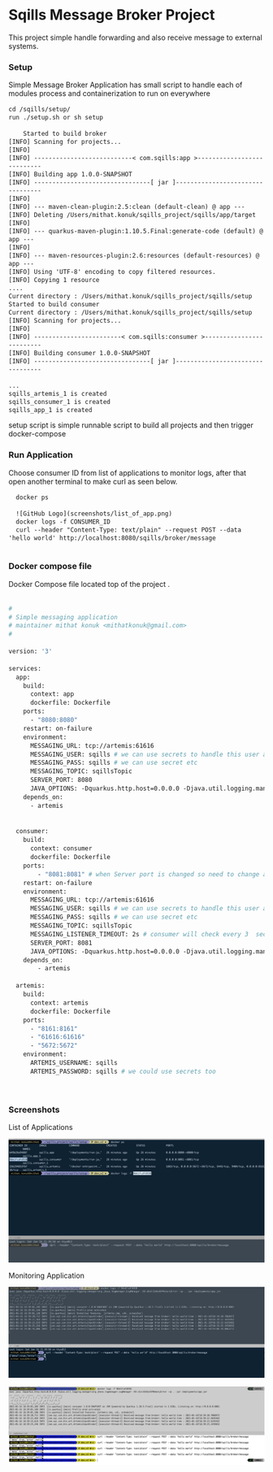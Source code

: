# Sqills Message Broker  Project

This project simple handle forwarding and also receive message to external systems.

### Setup

Simple Message Broker Application has small script to handle each of modules process and
containerization to run on everywhere

```shell script
cd /sqills/setup/
run ./setup.sh or sh setup  
    
    Started to build broker
[INFO] Scanning for projects...
[INFO]
[INFO] ---------------------------< com.sqills:app >---------------------------
[INFO] Building app 1.0.0-SNAPSHOT
[INFO] --------------------------------[ jar ]---------------------------------
[INFO]
[INFO] --- maven-clean-plugin:2.5:clean (default-clean) @ app ---
[INFO] Deleting /Users/mithat.konuk/sqills_project/sqills/app/target
[INFO]
[INFO] --- quarkus-maven-plugin:1.10.5.Final:generate-code (default) @ app ---
[INFO]
[INFO] --- maven-resources-plugin:2.6:resources (default-resources) @ app ---
[INFO] Using 'UTF-8' encoding to copy filtered resources.
[INFO] Copying 1 resource
....
Current directory : /Users/mithat.konuk/sqills_project/sqills/setup
Started to build consumer
Current directory : /Users/mithat.konuk/sqills_project/sqills/setup
[INFO] Scanning for projects...
[INFO]
[INFO] ------------------------< com.sqills:consumer >-------------------------
[INFO] Building consumer 1.0.0-SNAPSHOT
[INFO] --------------------------------[ jar ]---------------------------------

...
sqills_artemis_1 is created
sqills_consumer_1 is created
sqills_app_1 is created
```

setup script is simple runnable script to build all projects and then trigger docker-compose

### Run Application

Choose consumer ID from list of applications to monitor logs, after that open another terminal to
make curl as seen below.

```shell
  docker ps 
  
  ![GitHub Logo](screenshots/list_of_app.png)
  docker logs -f CONSUMER_ID
  curl --header "Content-Type: text/plain" --request POST --data 'hello world' http://localhost:8080/sqills/broker/message
  
```

### Docker compose file

Docker Compose file located top of the project .
```dockerfile

#
# Simple messaging application
# maintainer mithat konuk <mithatkonuk@gmail.com>
#

version: '3'

services:
  app:
    build:
      context: app
      dockerfile: Dockerfile
    ports:
      - "8080:8080"
    restart: on-failure
    environment:
      MESSAGING_URL: tcp://artemis:61616
      MESSAGING_USER: sqills # we can use secrets to handle this user and password
      MESSAGING_PASS: sqills # we can use secret etc
      MESSAGING_TOPIC: sqillsTopic
      SERVER_PORT: 8080
      JAVA_OPTIONS: -Dquarkus.http.host=0.0.0.0 -Djava.util.logging.manager=org.jboss.logmanager.LogManager
    depends_on:
      - artemis


  consumer:
    build:
      context: consumer
      dockerfile: Dockerfile
    ports:
        - "8081:8081" # when Server port is changed so need to change also here
    restart: on-failure
    environment:
      MESSAGING_URL: tcp://artemis:61616
      MESSAGING_USER: sqills # we can use secrets to handle this user and password
      MESSAGING_PASS: sqills # we can use secret etc
      MESSAGING_TOPIC: sqillsTopic
      MESSAGING_LISTENER_TIMEOUT: 2s # consumer will check every 3  second
      SERVER_PORT: 8081
      JAVA_OPTIONS: -Dquarkus.http.host=0.0.0.0 -Djava.util.logging.manager=org.jboss.logmanager.LogManager
    depends_on:
        - artemis    

  artemis:
    build:
      context: artemis
      dockerfile: Dockerfile
    ports:
      - "8161:8161"
      - "61616:61616"
      - "5672:5672"
    environment:
      ARTEMIS_USERNAME: sqills
      ARTEMIS_PASSWORD: sqills # we could use secrets too




```

### Screenshots

List of Applications

![alt text](screenshots/list_of_app.png)

Monitoring Application

![alt_text](screenshots/monitoring.png)

![alt_text](screenshots/monitoring_v2.png)


